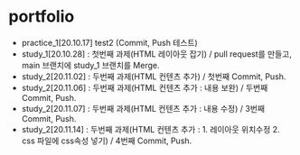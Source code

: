 # portfolio

- practice_1[20.10.17] test2 (Commit, Push 테스트)
- study_1[20.10.28] : 첫번째 과제(HTML 레이아웃 잡기) / pull request를 만들고, main 브랜치에 study_1 브랜치를 Merge.
- study_2[20.11.02] : 두번째 과제(HTML 컨텐츠 추가) / 첫번째 Commit, Push.
- study_2[20.11.06] : 두번째 과제(HTML 컨텐츠 추가 : 내용 보완) / 두번째 Commit, Push.
- study_2[20.11.07] : 두번째 과제(HTML 컨텐츠 추가 : 내용 수정) / 3번째 Commit, Push.
- study_2[20.11.14] : 두번째 과제(HTML 컨텐츠 추가 : 1. 레이아웃 위치수정 2. css 파일에 css속성 넣기) / 4번째 Commit, Push.